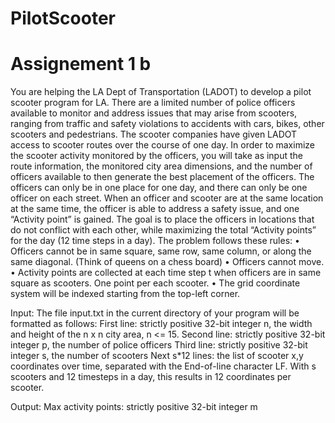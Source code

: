 # PilotScooter
# Assignement 1 b
You are helping the LA Dept of Transportation (LADOT) to develop a pilot scooter program for LA.
There are a limited number of police officers available to monitor and address issues that may
arise from scooters, ranging from traffic and safety violations to accidents with cars, bikes, other
scooters and pedestrians. The scooter companies have given LADOT access to scooter routes
over the course of one day. In order to maximize the scooter activity monitored by the officers,
you will take as input the route information, the monitored city area dimensions, and the number
of officers available to then generate the best placement of the officers. The officers can only be
in one place for one day, and there can only be one officer on each street. When an officer and
scooter are at the same location at the same time, the officer is able to address a safety issue,
and one “Activity point” is gained. The goal is to place the officers in locations that do not
conflict with each other, while maximizing the total “Activity points” for the day (12 time steps
in a day). The problem follows these rules:
• Officers cannot be in same square, same row, same column, or along the same diagonal.
(Think of queens on a chess board)
• Officers cannot move.
• Activity points are collected at each time step t when officers are in same square as
scooters. One point per each scooter.
• The grid coordinate system will be indexed starting from the top-left corner. 

Input: The file input.txt in the current directory of your program will be formatted as
follows:
First line: strictly positive 32-bit integer n, the width and height of the n x n city area, n <= 15.
Second line: strictly positive 32-bit integer p, the number of police officers
Third line: strictly positive 32-bit integer s, the number of scooters
Next s*12 lines: the list of scooter x,y coordinates over time, separated with the End-of-line
character LF. With s scooters and 12 timesteps in a day, this results in 12 coordinates per
scooter.


Output:
Max activity points: strictly positive 32-bit integer m
